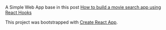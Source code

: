 A Simple Web App base in this post [How to build a movie search app using React Hooks](https://www.freecodecamp.org/news/how-to-build-a-movie-search-app-using-react-hooks-24eb72ddfaf7/) 

This project was bootstrapped with [Create React App](https://github.com/facebook/create-react-app).


